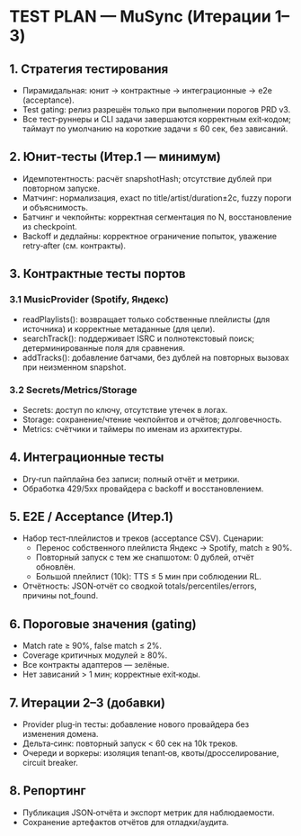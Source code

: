 # TEST PLAN — MuSync (Итерации 1–3)

## 1. Стратегия тестирования
- Пирамидальная: юнит → контрактные → интеграционные → e2e (acceptance).
- Test gating: релиз разрешён только при выполнении порогов PRD v3.
- Все тест‑руннеры и CLI задачи завершаются корректным exit‑кодом; таймаут по умолчанию на короткие задачи ≤ 60 сек, без зависаний.

## 2. Юнит‑тесты (Итер.1 — минимум)
- Идемпотентность: расчёт snapshotHash; отсутствие дублей при повторном запуске.
- Матчинг: нормализация, exact по title/artist/duration±2с, fuzzy пороги и объяснимость.
- Батчинг и чекпойнты: корректная сегментация по N, восстановление из checkpoint.
- Backoff и дедлайны: корректное ограничение попыток, уважение retry‑after (см. контракты).

## 3. Контрактные тесты портов
### 3.1 MusicProvider (Spotify, Яндекс)
- readPlaylists(): возвращает только собственные плейлисты (для источника) и корректные метаданные (для цели).
- searchTrack(): поддерживает ISRC и полнотекстовый поиск; детерминированные поля для сравнения.
- addTracks(): добавление батчами, без дублей на повторных вызовах при неизменном snapshot.
### 3.2 Secrets/Metrics/Storage
- Secrets: доступ по ключу, отсутствие утечек в логах.
- Storage: сохранение/чтение чекпойнтов и отчётов; долговечность.
- Metrics: счётчики и таймеры по именам из архитектуры.

## 4. Интеграционные тесты
- Dry‑run пайплайна без записи; полный отчёт и метрики.
- Обработка 429/5xx провайдера с backoff и восстановлением.

## 5. E2E / Acceptance (Итер.1)
- Набор тест‑плейлистов и треков (acceptance CSV). Сценарии:
  - Перенос собственного плейлиста Яндекс → Spotify, match ≥ 90%.
  - Повторный запуск с тем же снапшотом: 0 дублей, отчёт обновлён.
  - Большой плейлист (10k): TTS ≤ 5 мин при соблюдении RL.
- Отчётность: JSON‑отчёт со сводкой totals/percentiles/errors, причины not_found.

## 6. Пороговые значения (gating)
- Match rate ≥ 90%, false match ≤ 2%.
- Coverage критичных модулей ≥ 80%.
- Все контракты адаптеров — зелёные.
- Нет зависаний > 1 мин; корректные exit‑коды.

## 7. Итерации 2–3 (добавки)
- Provider plug‑in тесты: добавление нового провайдера без изменения домена.
- Дельта‑синк: повторный запуск < 60 сек на 10k треков.
- Очереди и воркеры: изоляция tenant‑ов, квоты/дросселирование, circuit breaker.

## 8. Репортинг
- Публикация JSON‑отчёта и экспорт метрик для наблюдаемости.
- Сохранение артефактов отчётов для отладки/аудита.


